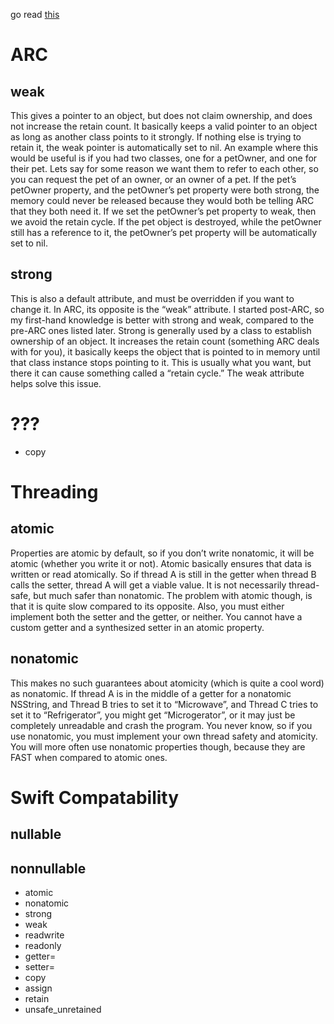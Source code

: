 go read [this](http://www.codingexplorer.com/property-attributes-in-objective-c/)

# ARC

## weak

This gives a pointer to an object, but does not claim ownership, and does not increase the retain count.  It basically keeps a valid pointer to an object as long as another class points to it strongly.  If nothing else is trying to retain it, the weak pointer is automatically set to nil.  An example where this would be useful is if you had two classes, one for a petOwner, and one for their pet.  Lets say for some reason we want them to refer to each other, so you can request the pet of an owner, or an owner of a pet.  If the pet’s petOwner property, and the petOwner’s pet property were both strong, the memory could never be released because they would both be telling ARC that they both need it.  If we set the petOwner’s pet property to weak, then we avoid the retain cycle.  If the pet object is destroyed, while the petOwner still has a reference to it, the petOwner’s pet property will be automatically set to nil.

## strong

This is also a default attribute, and must be overridden if you want to change it.  In ARC, its opposite is the “weak” attribute.  I started post-ARC, so my first-hand knowledge is better with strong and weak, compared to the pre-ARC ones listed later.  Strong is generally used by a class to establish ownership of an object.  It increases the retain count (something ARC deals with for you), it basically keeps the object that is pointed to in memory until that class instance stops pointing to it.  This is usually what you want, but there it can cause something called a “retain cycle.”  The weak attribute helps solve this issue.

# ???

* copy

# Threading

## atomic

Properties are atomic by default, so if you don’t write nonatomic, it will be atomic (whether you write it or not).  Atomic basically ensures that data is written or read atomically.  So if thread A is still in the getter when thread B calls the setter, thread A will get a viable value.  It is not necessarily thread-safe, but much safer than nonatomic.  The problem with atomic though, is that it is quite slow compared to its opposite.  Also, you must either implement both the setter and the getter, or neither. You cannot have a custom getter and a synthesized setter in an atomic property.

## nonatomic

This makes no such guarantees about atomicity (which is quite a cool word) as nonatomic.  If thread A is in the middle of a getter for a nonatomic NSString, and Thread B tries to set it to “Microwave”, and Thread C tries to set it to “Refrigerator”, you might get “Microgerator”, or it may just be completely unreadable and crash the program.  You never know, so if you use nonatomic, you must implement your own thread safety and atomicity.  You will more often use nonatomic properties though, because they are FAST when compared to atomic ones.

# Swift Compatability

## nullable

## nonnullable

* atomic
* nonatomic
* strong
* weak
* readwrite
* readonly
* getter=
* setter=
* copy
* assign
* retain
* unsafe_unretained
